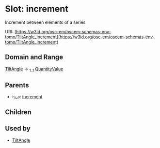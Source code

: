 
# Slot: increment

Increment between elements of a series

URI: [https://w3id.org/osc-em/oscem-schemas-env-tomo/TiltAngle_increment](https://w3id.org/osc-em/oscem-schemas-env-tomo/TiltAngle_increment)


## Domain and Range

[TiltAngle](TiltAngle.md) &#8594;  <sub>1..1</sub> [QuantityValue](QuantityValue.md)

## Parents

 *  is_a: [increment](increment.md)

## Children


## Used by

 * [TiltAngle](TiltAngle.md)
